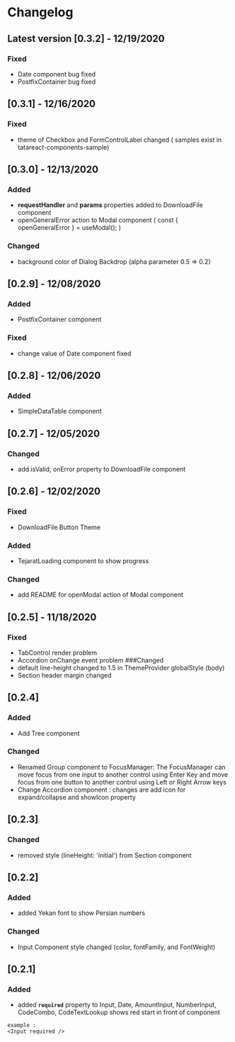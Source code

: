 # Changelog
## Latest version [0.3.2] - 12/19/2020
### Fixed
- Date component bug fixed
- PostfixContainer bug fixed

## [0.3.1] - 12/16/2020
### Fixed
- theme of Checkbox and FormControlLabel changed ( samples exist in tatareact-components-sample)

## [0.3.0] - 12/13/2020
### Added
- **requestHandler** and **params** properties added to DownloadFile component
- openGeneralError action to Modal component ( const { openGeneralError } = useModal(); )

### Changed
- background color of Dialog Backdrop (alpha parameter 0.5 => 0.2)

## [0.2.9] - 12/08/2020
### Added
- PostfixContainer component

### Fixed
- change value of Date component fixed

## [0.2.8] - 12/06/2020
### Added
- SimpleDataTable component

## [0.2.7] - 12/05/2020
### Changed
- add isValid, onError property to DownloadFile component

## [0.2.6] - 12/02/2020
### Fixed
- DownloadFile Button Theme

### Added
- TejaratLoading component to show progress  

### Changed
- add README for openModal action of Modal component

## [0.2.5] - 11/18/2020
### Fixed
- TabControl render problem  
- Accordion onChange event problem
###Changed
- default line-height changed to 1.5 in ThemeProvider globalStyle (body)
- Section header margin changed

## [0.2.4]
### Added
- Add Tree component
### Changed
- Renamed Group component to FocusManager: The FocusManager can move focus from one input to another control using Enter Key and move focus from one button to another control using Left or Right Arrow keys
- Change Accordion component : changes are add icon for expand/collapse and showIcon property
    

## [0.2.3]
### Changed
- removed style (lineHeight: 'initial') from Section component

## [0.2.2]
### Added
- added Yekan font to show Persian numbers
### Changed
- Input Component style changed (color,  fontFamily, and FontWeight)

## [0.2.1]
### Added
- added **`required`** property to Input, Date, AmountInput, NumberInput, CodeCombo, CodeTextLookup
shows red start in front of component
```angular2html
example :
<Input required />

```
 




